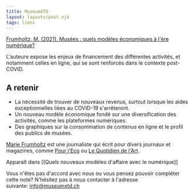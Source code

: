 ```yaml
---
title: MuseumXTD
layout: layouts/post.njk
tags: liens
---
```

[Frumholtz, M. (2021). Musées : quels modèles économiques à l'ère numérique?](https://www.pourleco.com/consommation/musees-quels-modeles-economiques-lere-numerique)

L'auteure expose les enjeux de financement des différentes activités, et notamment celles en ligne, qui se sont renforcés dans le contexte post-COVID. 

## A retenir
- La nécessité de trouver de nouveaux revenus, surtout lorsque les aides exceptionnelles liées au COVID-19 s'arrêteront. 
- Un nouveau modèle économique fondé sur une diversification des activités, comme les plateformes numériques.
- Des graphiques sur la consommation de contenus en ligne et le profil des publics de musées. 

[Marie Frumholtz](https://www.linkedin.com/in/marie-frumholtz-629011130/?originalSubdomain=fr) est une journaliste qui écrit pour divers journaux et magazines, comme [Pour l'Eco](https://www.pourleco.com/) ou [Le Quotidien de l'Art](https://www.lequotidiendelart.com/).  


Apparaît dans [[Quels nouveaux modèles d'affaire avec le numérique]]

Vous n'êtes pas d'accord avec nous ou vous pensez pouvoir compléter cette note? N'hésitez pas à nous contacter à l'adresse suivante: [info@museumxtd.ch](mailto:info@museumxtd.ch)